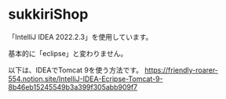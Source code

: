 # sukkiriShop

「IntelliJ IDEA 2022.2.3」を使用しています。

基本的に「eclipse」と変わりません。

以下は、IDEAでTomcat 9を使う方法です。
https://friendly-roarer-554.notion.site/IntelliJ-IDEA-Ecripse-Tomcat-9-8b46eb15245549b3a399f305abb909f7
